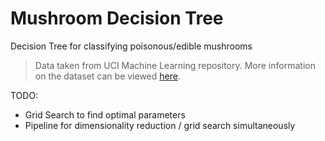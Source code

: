 # Mushroom Decision Tree

Decision Tree for classifying poisonous/edible mushrooms

> Data taken from UCI Machine Learning repository. More information on the dataset can be viewed [here](https://archive.ics.uci.edu/ml/datasets/Mushroom).

TODO:
 - Grid Search to find optimal parameters
 - Pipeline for dimensionality reduction / grid search simultaneously
